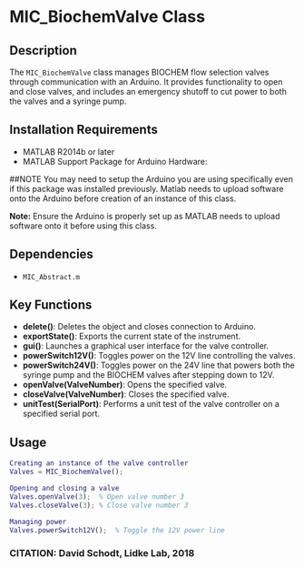 # MIC_BiochemValve Class

## Description
The `MIC_BiochemValve` class manages BIOCHEM flow selection valves through communication with an Arduino.
It provides functionality to open and close valves, and includes an emergency shutoff to cut power to both the valves
and a syringe pump.

## Installation Requirements
- MATLAB R2014b or later
- MATLAB Support Package for Arduino Hardware:

##NOTE
You may need to setup the Arduino you are using
specifically even if this package was installed previously.
Matlab needs to upload software onto the Arduino before
creation of an instance of this class.

**Note:** Ensure the Arduino is properly set up as MATLAB needs to upload software onto it before using this class.

## Dependencies
- `MIC_Abstract.m`

## Key Functions
- **delete()**: Deletes the object and closes connection to Arduino.
- **exportState()**: Exports the current state of the instrument.
- **gui()**: Launches a graphical user interface for the valve controller.
- **powerSwitch12V()**: Toggles power on the 12V line controlling the valves.
- **powerSwitch24V()**: Toggles power on the 24V line that powers both the syringe pump and the BIOCHEM valves after stepping down to 12V.
- **openValve(ValveNumber)**: Opens the specified valve.
- **closeValve(ValveNumber)**: Closes the specified valve.
- **unitTest(SerialPort)**: Performs a unit test of the valve controller on a specified serial port.

## Usage
```matlab
Creating an instance of the valve controller
Valves = MIC_BiochemValve();

Opening and closing a valve
Valves.openValve(3);  % Open valve number 3
Valves.closeValve(3); % Close valve number 3

Managing power
Valves.powerSwitch12V();  % Toggle the 12V power line
```
### CITATION: David Schodt, Lidke Lab, 2018

